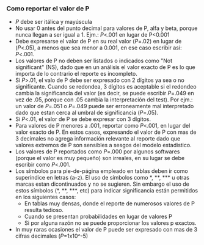 ### Como reportar el valor de P

- *P* debe ser itálica y mayúscula
- No usar 0 antes del punto decimal para valores de P, alfa y beta, porque nunca llegan a ser igual a 1. Ejm.: *P*<.001 en lugar de P<0.001
- Debe expresarse el valor de P en su real valor (*P*=.02) en lugar de (*P*<.05), a menos que sea menor a 0.001, en ese caso escribir así: *P*<.001.
- Los valores de P no deben ser listados o indicados como "Not significant" (NS), dado que en un análisis el valor exacto de P es lo que importa de lo contrario el reporte es incompleto.
- Si *P*>.01, el valo de P debe ser expresado con 2 dígitos ya sea o no significante. Cuando se redondea, 3 dígitos es aceptable si el redondeo cambia la significancia del valor (es decir, se puede escribir *P*=.049 en vez de .05, porque con .05 cambia la interpretación del test). Por ejm.: un valor de *P*=.051 o *P*=.049 puede ser erroneamente mal interpretado dado que estan cerca al umbral de significancia (*P*=.05).
- Si *P*<.01, el valor de P se debe expresar con 3 dígitos.
- Para valores de P menores a .001, reportar como *P*<.001, en lugar del valor exacto de P. En estos casos, expresando el valor de P con mas de 3 decimales no agrega información relevante al reporte dado que valores extremos de P son sensibles a sesgos del modelo estadistico.
- Los valores de P reportados como *P*=.000 por algunos softwares (porque el valor es muy pequeño) son irreales, en su lugar se debe escribir como *P*<.001.
- Los símbolos para pie-de-página empleado en tablas deben ir como superíndice en letras (a-z). El uso de símbolos como \*, \*\*, \*\*\* u otras marcas estan dicontinuados y no se sugieren. Sin embargo el uso de estos símbolos (\*, \*\*, \*\*\*, etc) para indicar significancia están permitidos en los siguientes casos: 
  - En tablas muy densas, donde el reporte de numerosos valores de P resulta tedioso.
  - Cuando se presentan probabilidades en lugar de valores P
  - Si por alguna razón no se puede proporcionar los valores p exactos.
- In muy raras ocasiones el valor de P puede ser expresado con mas de 3 cifras decimales (*P*=1x10^-5)
